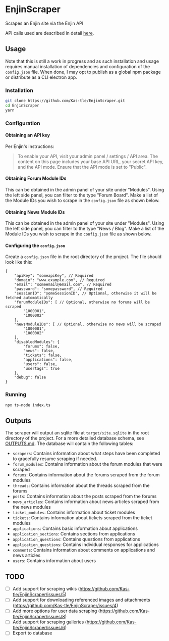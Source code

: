 # EnjinScraper

Scrapes an Enjin site via the Enjin API

API calls used are described in detail [here](https://gist.github.com/Kas-tle/249d73f9f73ae43aa64413ac0ee49a37).

## Usage

Note that this is still a work in progress and as such installation and usage requires manual installation of dependencies and configuration of the `config.json` file. When done, I may opt to publish as a global npm package or distribute as a CLI electron app.

### Installation

```bash
git clone https://github.com/Kas-tle/EnjinScraper.git
cd EnjinScraper
yarn
```

### Configuration

#### Obtaining an API key

Per Enjin's instructions:

> To enable your API, visit your admin panel / settings / API area. The content on this page includes your base API URL, your secret API key, and the API mode. Ensure that the API mode is set to "Public".

#### Obtaining Forum Module IDs

This can be obtained in the admin panel of your site under "Modules". Using the left side panel, you can filter to the type "Forum Board". Make a list of the Module IDs you wish to scrape in the `config.json` file as shown below.

#### Obtaining News Module IDs

This can be obtained in the admin panel of your site under "Modules". Using the left side panel, you can filter to the type "News / Blog". Make a list of the Module IDs you wish to scrape in the `config.json` file as shown below.

#### Configuring the `config.json`

Create a `config.json` file in the root directory of the project. The file should look like this:

```jsonc
{
    "apiKey": "someapiKey", // Required
    "domain": "www.example.com", // Required
    "email": "someemail@email.com", // Required
    "password": "somepassword", // Required
    "sessionID": "someSessionID", // Optional, otherwise it will be fetched automatically
    "forumModuleIDs": [ // Optional, otherwise no forums will be scraped
        "1000001",
        "1000002"
    ],
    "newsModuleIDs": [ // Optional, otherwise no news will be scraped
        "1000001",
        "1000002"
    ],
    "disabledModules": {
        "forums": false,
        "news": false,
        "tickets": false,
        "applications": false,
        "users": false,
        "usertags": true
    },
    "debug": false
}
```

### Running

```bash
npx ts-node index.ts
```

## Outputs

The scraper will output an sqlite file at `target/site.sqlite` in the root directory of the project. For a more detailed database schema, see [OUTPUTS.md](OUTPUTS.md). The database will contain the following tables:
- `scrapers`: Contains information about what steps have been completed to gracefully resume scraping if needed.
- `forum_modules`: Contains information about the forum modules that were scraped
- `forums`: Contains information about the forums scraped from the forum modules
- `threads`: Contains information about the threads scraped from the forums
- `posts`: Contains information about the posts scraped from the forums
- `news_articles`: Contains information about news articles scraped from the news modules
- `ticket_modules`: Contains information about ticket modules
- `tickets`: Contains information about tickets scraped from the ticket modules
- `applications`: Contains basic information about applications
- `application_sections`: Contains sections from applications
- `application_questions`: Contains questions from applications
- `application_questions`: Contains individual responses for applications
- `comments`: Contains information about comments on applications and news articles
- `users`: Contains information about users

## TODO

- [ ] Add support for scraping wikis (https://github.com/Kas-tle/EnjinScraper/issues/5)
- [ ] Add support for downloading referenced images and attachments (https://github.com/Kas-tle/EnjinScraper/issues/4)
- [ ] Add more options for user data scraping (https://github.com/Kas-tle/EnjinScraper/issues/8)
- [ ] Add support for scraping galleries (https://github.com/Kas-tle/EnjinScraper/issues/6)
- [ ] Export to database
